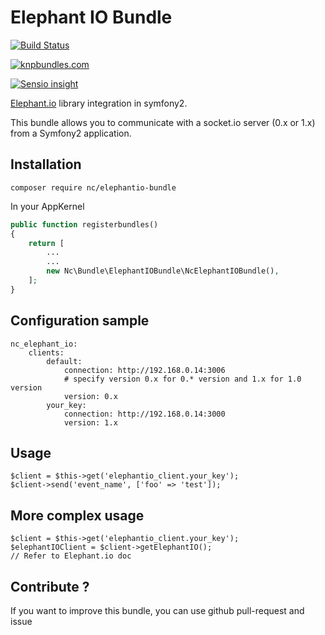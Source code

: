 # Elephant IO Bundle

[![Build Status](https://travis-ci.org/nchaulet/ElephantIOBundle.png)](https://travis-ci.org/nchaulet/ElephantIOBundle)

[![knpbundles.com](http://knpbundles.com/nchaulet/ElephantIOBundle/badge)](http://knpbundles.com/nchaulet/ElephantIOBundle)

[![Sensio insight](https://insight.sensiolabs.com/projects/95656013-0bba-426c-90be-07a3b88a5eb6/mini.png)](https://insight.sensiolabs.com/projects/95656013-0bba-426c-90be-07a3b88a5eb6)

[Elephant.io](https://github.com/Wisembly/elephant.io) library integration in symfony2.

This bundle allows you to communicate with a socket.io server (0.x or 1.x) from a Symfony2 application.

## Installation

```shell
composer require nc/elephantio-bundle
```

In your AppKernel

```php
public function registerbundles()
{
    return [
    	...
    	...
    	new Nc\Bundle\ElephantIOBundle\NcElephantIOBundle(),
    ];
}
```

## Configuration sample

	nc_elephant_io:
	    clients:
	        default:
	            connection: http://192.168.0.14:3006
	            # specify version 0.x for 0.* version and 1.x for 1.0 version
	            version: 0.x
	        your_key:
	            connection: http://192.168.0.14:3000
	            version: 1.x

## Usage

	$client = $this->get('elephantio_client.your_key');
    $client->send('event_name', ['foo' => 'test']);

## More complex usage

	$client = $this->get('elephantio_client.your_key');
	$elephantIOClient = $client->getElephantIO();
	// Refer to Elephant.io doc

## Contribute ?

If you want to improve this bundle, you can use github pull-request and issue
